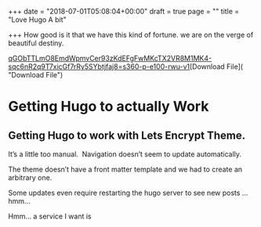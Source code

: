 +++
date = "2018-07-01T05:08:04+00:00"
draft = true
page = ""
title = "Love Hugo A bit"

+++
How good is it that we have this kind of fortune.  we are on the verge of beautiful destiny.

[qGObTTLmO8EmdWpmvCer93zKdEFgFwMKcTX2VR8M1MK4-sqc6nR2q9T7xicGf7rRy5SYbtjfaj8=s360-p-e100-rwu-v1](https://lh6.ggpht.com/qGObTTLmO8EmdWpmvCer93zKdEFgFwMKcTX2VR8M1MK4-sqc6nR2q9T7xicGf7rRy5SYbtjfaj8=s360-p-e100-rwu-v1 "qGObTTLmO8EmdWpmvCer93zKdEFgFwMKcTX2VR8M1MK4-sqc6nR2q9T7xicGf7rRy5SYbtjfaj8=s360-p-e100-rwu-v1")[Download File]( "Download File")

# **Getting Hugo to actually Work** 

## **Getting Hugo to work with Lets Encrypt Theme.** 

 It’s a little too manual.  Navigation doesn’t seem to update automatically.  

The theme doesn’t have a front matter template and we had to create an arbitrary one.  

Some updates even require restarting the hugo server to see new posts … hmm…  

Hmm… a service I want is 